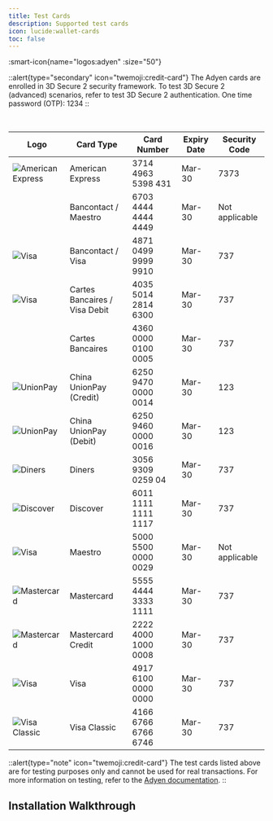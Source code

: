 ```yaml
---
title: Test Cards
description: Supported test cards
icon: lucide:wallet-cards
toc: false
---
```


:smart-icon{name="logos:adyen" :size="50"}

::alert{type="secondary" icon="twemoji:credit-card"}
  The Adyen cards are enrolled in 3D Secure 2 security framework. To test 3D Secure 2 (advanced) scenarios, refer to test 3D Secure 2 authentication.
  One time password (OTP): 1234
::

<br>

<div class="overflow-x-auto bg-white dark:bg-neutral-900 p-4 rounded-xl shadow">
  <table class="min-w-full table-auto text-left text-sm text-neutral-800 dark:text-neutral-200">
    <thead class="bg-neutral-100 dark:bg-neutral-800">
      <tr>
        <th class="px-4 py-3 font-semibold">Logo</th>
        <th class="px-4 py-3 font-semibold">Card Type</th>
        <th class="px-4 py-3 font-semibold">Card Number</th>
        <th class="px-4 py-3 font-semibold">Expiry Date</th>
        <th class="px-4 py-3 font-semibold">Security Code</th>
      </tr>
    </thead>
    <tbody>
      <tr>
        <td class="px-4 py-2"><img src="https://img.icons8.com/?id=ikzPviNiCGWG&size=100&format=png" class="h-12 w-12" alt="American Express"></td>
        <td class="px-4 py-2">American Express</td>
        <td class="px-4 py-2">3714 4963 5398 431</td>
        <td class="px-4 py-2">Mar-30</td>
        <td class="px-4 py-2">7373</td>
      </tr>
      <tr>
        <td class="px-4 py-2"></td>
        <td class="px-4 py-2">Bancontact / Maestro</td>
        <td class="px-4 py-2">6703 4444 4444 4449</td>
        <td class="px-4 py-2">Mar-30</td>
        <td class="px-4 py-2">Not applicable</td>
      </tr>
      <tr>
        <td class="px-4 py-2"><img src="https://img.icons8.com/?id=5L3mKKshbyOf&size=100&format=png" class="h-12 w-12" alt="Visa"></td>
        <td class="px-4 py-2">Bancontact / Visa</td>
        <td class="px-4 py-2">4871 0499 9999 9910</td>
        <td class="px-4 py-2">Mar-30</td>
        <td class="px-4 py-2">737</td>
      </tr>
      <tr>
        <td class="px-4 py-2"><img src="https://img.icons8.com/?id=5L3mKKshbyOf&size=100&format=png" class="h-12 w-12" alt="Visa"></td>
        <td class="px-4 py-2">Cartes Bancaires / Visa Debit</td>
        <td class="px-4 py-2">4035 5014 2814 6300</td>
        <td class="px-4 py-2">Mar-30</td>
        <td class="px-4 py-2">737</td>
      </tr>
      <tr>
        <td class="px-4 py-2"></td>
        <td class="px-4 py-2">Cartes Bancaires</td>
        <td class="px-4 py-2">4360 0000 0100 0005</td>
        <td class="px-4 py-2">Mar-30</td>
        <td class="px-4 py-2">737</td>
      </tr>
      <tr>
        <td class="px-4 py-2"><img src="/union-pay.svg" class="h-12 w-12" alt="UnionPay"></td>
        <td class="px-4 py-2">China UnionPay (Credit)</td>
        <td class="px-4 py-2">6250 9470 0000 0014</td>
        <td class="px-4 py-2">Mar-30</td>
        <td class="px-4 py-2">123</td>
      </tr>
      <tr>
        <td class="px-4 py-2"><img src="/union-pay.svg" class="h-12 w-12" alt="UnionPay"></td>
        <td class="px-4 py-2">China UnionPay (Debit)</td>
        <td class="px-4 py-2">6250 9460 0000 0016</td>
        <td class="px-4 py-2">Mar-30</td>
        <td class="px-4 py-2">123</td>
      </tr>
      <tr>
        <td class="px-4 py-2"><img src="https://img.icons8.com/?id=Mn8obNOW0MaY&size=100&format=png" class="h-12 w-12" alt="Diners"></td>
        <td class="px-4 py-2">Diners</td>
        <td class="px-4 py-2">3056 9309 0259 04</td>
        <td class="px-4 py-2">Mar-30</td>
        <td class="px-4 py-2">737</td>
      </tr>
      <tr>
        <td class="px-4 py-2"><img src="https://img.icons8.com/?id=H3EBRSMaDjTC&size=100&format=png" class="h-12 w-12" alt="Discover"></td>
        <td class="px-4 py-2">Discover</td>
        <td class="px-4 py-2">6011 1111 1111 1117</td>
        <td class="px-4 py-2">Mar-30</td>
        <td class="px-4 py-2">737</td>
      </tr>
      <tr>
        <td class="px-4 py-2"><img src="/logos--maestro.svg" class="h-12 w-12" alt="Visa"></td>
        <td class="px-4 py-2">Maestro</td>
        <td class="px-4 py-2">5000 5500 0000 0029</td>
        <td class="px-4 py-2">Mar-30</td>
        <td class="px-4 py-2">Not applicable</td>
      </tr>
      <tr>
        <td class="px-4 py-2"><img src="https://img.icons8.com/?id=62765&size=100&format=png" class="h-12 w-12" alt="Mastercard"></td>
        <td class="px-4 py-2">Mastercard</td>
        <td class="px-4 py-2">5555 4444 3333 1111</td>
        <td class="px-4 py-2">Mar-30</td>
        <td class="px-4 py-2">737</td>
      </tr>
      <tr>
        <td class="px-4 py-2"><img src="https://img.icons8.com/?id=62765&size=100&format=png" class="h-12 w-12" alt="Mastercard"></td>
        <td class="px-4 py-2">Mastercard Credit</td>
        <td class="px-4 py-2">2222 4000 1000 0008</td>
        <td class="px-4 py-2">Mar-30</td>
        <td class="px-4 py-2">737</td>
      </tr>
      <tr>
        <td class="px-4 py-2"><img src="https://img.icons8.com/?id=5L3mKKshbyOf&size=100&format=png" class="h-12 w-12" alt="Visa"></td>
        <td class="px-4 py-2">Visa</td>
        <td class="px-4 py-2">4917 6100 0000 0000</td>
        <td class="px-4 py-2">Mar-30</td>
        <td class="px-4 py-2">737</td>
      </tr>
      <tr>
        <td class="px-4 py-2"><img src="https://img.icons8.com/?id=5L3mKKshbyOf&size=100&format=png" class="h-12 w-12" alt="Visa Classic"></td>
        <td class="px-4 py-2">Visa Classic</td>
        <td class="px-4 py-2">4166 6766 6766 6746</td>
        <td class="px-4 py-2">Mar-30</td>
        <td class="px-4 py-2">737</td>
      </tr>
    </tbody>
  </table>
</div>



::alert{type="note" icon="twemoji:credit-card"}
  The test cards listed above are for testing purposes only and cannot be used for real transactions.
  For more information on testing, refer to the [Adyen documentation](https://docs.adyen.com/development-resources/test-cards).
::


## Installation Walkthrough

<ClientOnly>
  <WalkthroughChecklist
    :initial-steps="[
      'Install the International App from the ESW link',
      'Confirm tenant configuration with ESW onboarding manager',
      'Update brand configuration settings in the app',
      'Verify storefront components reflect the new configuration'
    ]"
    extra-context="Shopify + ESW International App setup; user may be missing custom preferences or not seeing updated widgets."
  />
</ClientOnly>






